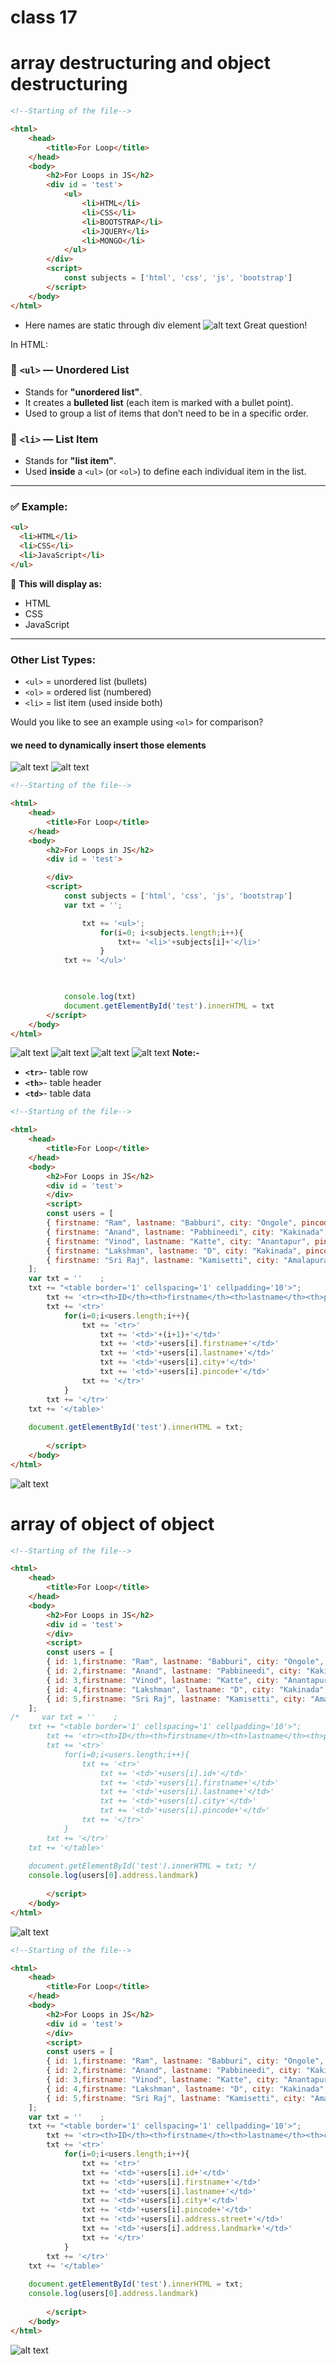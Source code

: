 # class 17
# array destructuring and object destructuring
```html
<!--Starting of the file-->

<html>
    <head>
        <title>For Loop</title>
    </head>
    <body>
        <h2>For Loops in JS</h2>
        <div id = 'test'>
            <ul>
                <li>HTML</li>
                <li>CSS</li>
                <li>BOOTSTRAP</li>
                <li>JQUERY</li>
                <li>MONGO</li>
            </ul>
        </div>
        <script>
            const subjects = ['html', 'css', 'js', 'bootstrap']
        </script>
    </body>
</html>
```
* Here names are static through div element
![alt text](images/img1.png)
Great question!

In HTML:

### 🔸 `<ul>` — Unordered List

* Stands for **"unordered list"**.
* It creates a **bulleted list** (each item is marked with a bullet point).
* Used to group a list of items that don’t need to be in a specific order.

### 🔹 `<li>` — List Item

* Stands for **"list item"**.
* Used **inside** a `<ul>` (or `<ol>`) to define each individual item in the list.

---

### ✅ Example:

```html
<ul>
  <li>HTML</li>
  <li>CSS</li>
  <li>JavaScript</li>
</ul>
```

🔹 **This will display as:**

* HTML
* CSS
* JavaScript

---

### Other List Types:

* `<ul>` = unordered list (bullets)
* `<ol>` = ordered list (numbered)
* `<li>` = list item (used inside both)

Would you like to see an example using `<ol>` for comparison?

#### we need to dynamically insert those elements
![alt text](images/img2.png)
![alt text](images/img3.png)
```html
<!--Starting of the file-->

<html>
    <head>
        <title>For Loop</title>
    </head>
    <body>
        <h2>For Loops in JS</h2>
        <div id = 'test'>

        </div>
        <script>
            const subjects = ['html', 'css', 'js', 'bootstrap']
            var txt = '';

                txt += '<ul>';
                    for(i=0; i<subjects.length;i++){
                        txt+= '<li>'+subjects[i]+'</li>'
                    }
            txt += '</ul>'
            


            console.log(txt)
            document.getElementById('test').innerHTML = txt
        </script>
    </body>
</html>
```
![alt text](images/img4.png)
![alt text](images/img5.png)
![alt text](images/img6.png)
![alt text](images/img7.png)
**Note:-**
* **`<tr>`**- table row
* **`<th>`**- table header
* **`<td>`**- table data

```html
<!--Starting of the file-->

<html>
    <head>
        <title>For Loop</title>
    </head>
    <body>
        <h2>For Loops in JS</h2>
        <div id = 'test'>
        </div>
        <script>
        const users = [
        { firstname: "Ram", lastname: "Babburi", city: "Ongole", pincode: 500032 },
        { firstname: "Anand", lastname: "Pabbineedi", city: "Kakinada", pincode: 533001 },
        { firstname: "Vinod", lastname: "Katte", city: "Anantapur", pincode: 515671 },
        { firstname: "Lakshman", lastname: "D", city: "Kakinada", pincode: 533006 },
        { firstname: "Sri Raj", lastname: "Kamisetti", city: "Amalapuram", pincode: 533249 }
    ];    
    var txt = ''    ;
    txt += "<table border='1' cellspacing='1' cellpadding='10'>";
        txt += '<tr><th>ID</th><th>firstname</th><th>lastname</th><th>pincode</th><th>city</th></tr>'
        txt += '<tr>'
            for(i=0;i<users.length;i++){
                txt += '<tr>'
                    txt += '<td>'+(i+1)+'</td>'
                    txt += '<td>'+users[i].firstname+'</td>'
                    txt += '<td>'+users[i].lastname+'</td>'
                    txt += '<td>'+users[i].city+'</td>'
                    txt += '<td>'+users[i].pincode+'</td>'
                txt += '</tr>'
            }
        txt += '</tr>'
    txt += '</table>'
    
    document.getElementById('test').innerHTML = txt;
 
        </script>
    </body>
</html>


```
![alt text](images/img8.png)
# array of object of object
```html
<!--Starting of the file-->

<html>
    <head>
        <title>For Loop</title>
    </head>
    <body>
        <h2>For Loops in JS</h2>
        <div id = 'test'>
        </div>
        <script>
        const users = [
        { id: 1,firstname: "Ram", lastname: "Babburi", city: "Ongole", pincode: 500032, address: {street: 'mlap street', landmark: 'mlap company'} },
        { id: 2,firstname: "Anand", lastname: "Pabbineedi", city: "Kakinada", pincode: 533001, address: {street: 'mlap street', landmark: 'mlap company'}  },
        { id: 3,firstname: "Vinod", lastname: "Katte", city: "Anantapur", pincode: 515671 , address: {street: 'mlap street', landmark: 'mlap company'} },
        { id: 4,firstname: "Lakshman", lastname: "D", city: "Kakinada", pincode: 533006 , address: {street: 'mlap street', landmark: 'mlap company'} },
        { id: 5,firstname: "Sri Raj", lastname: "Kamisetti", city: "Amalapuram", pincode: 533249 , address: {street: 'mlap street', landmark: 'mlap company'} }
    ];    
/*     var txt = ''    ;
    txt += "<table border='1' cellspacing='1' cellpadding='10'>";
        txt += '<tr><th>ID</th><th>firstname</th><th>lastname</th><th>pincode</th><th>city</th></tr>'
        txt += '<tr>'
            for(i=0;i<users.length;i++){
                txt += '<tr>'
                    txt += '<td>'+users[i].id+'</td>'
                    txt += '<td>'+users[i].firstname+'</td>'
                    txt += '<td>'+users[i].lastname+'</td>'
                    txt += '<td>'+users[i].city+'</td>'
                    txt += '<td>'+users[i].pincode+'</td>'
                txt += '</tr>'
            }
        txt += '</tr>'
    txt += '</table>'
    
    document.getElementById('test').innerHTML = txt; */
    console.log(users[0].address.landmark)
 
        </script>
    </body>
</html>


```
![alt text](images/img9.png)
```html
<!--Starting of the file-->

<html>
    <head>
        <title>For Loop</title>
    </head>
    <body>
        <h2>For Loops in JS</h2>
        <div id = 'test'>
        </div>
        <script>
        const users = [
        { id: 1,firstname: "Ram", lastname: "Babburi", city: "Ongole", pincode: 500032, address: {street: 'mlap street', landmark: 'mlap company'} },
        { id: 2,firstname: "Anand", lastname: "Pabbineedi", city: "Kakinada", pincode: 533001, address: {street: 'mlap street', landmark: 'mlap company'}  },
        { id: 3,firstname: "Vinod", lastname: "Katte", city: "Anantapur", pincode: 515671 , address: {street: 'mlap street', landmark: 'mlap company'} },
        { id: 4,firstname: "Lakshman", lastname: "D", city: "Kakinada", pincode: 533006 , address: {street: 'mlap street', landmark: 'mlap company'} },
        { id: 5,firstname: "Sri Raj", lastname: "Kamisetti", city: "Amalapuram", pincode: 533249 , address: {street: 'mlap street', landmark: 'mlap company'} }
    ];    
    var txt = ''    ;
    txt += "<table border='1' cellspacing='1' cellpadding='10'>";
        txt += '<tr><th>ID</th><th>firstname</th><th>lastname</th><th>city</th><th>pincode</th><th>street</th><th>landmark</th></tr>'
        txt += '<tr>'
            for(i=0;i<users.length;i++){
                txt += '<tr>'
                txt += '<td>'+users[i].id+'</td>'
                txt += '<td>'+users[i].firstname+'</td>'
                txt += '<td>'+users[i].lastname+'</td>'
                txt += '<td>'+users[i].city+'</td>'
                txt += '<td>'+users[i].pincode+'</td>'
                txt += '<td>'+users[i].address.street+'</td>'
                txt += '<td>'+users[i].address.landmark+'</td>'
                txt += '</tr>'
            }
        txt += '</tr>'
    txt += '</table>'
    
    document.getElementById('test').innerHTML = txt;
    console.log(users[0].address.landmark)
 
        </script>
    </body>
</html>
```
![alt text](images/img11.png)
